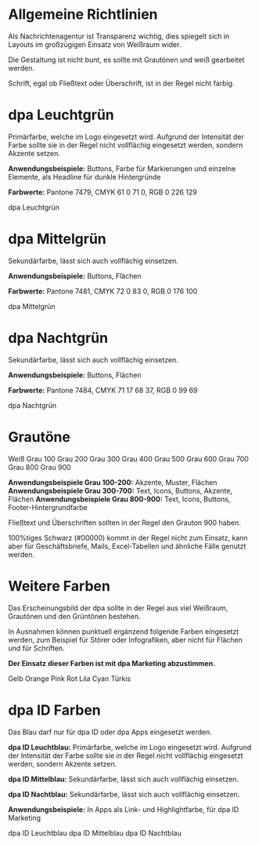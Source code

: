 # Allgemeine Richtlinien
Als Nachrichtenagentur ist Transparenz wichtig, dies spiegelt sich in Layouts im großzügigen Einsatz von Weißraum wider.

Die Gestaltung ist nicht bunt, es sollte mit Grautönen und weiß gearbeitet werden.

Schrift, egal ob Fließtext oder Überschrift, ist in der Regel nicht farbig.

# dpa Leuchtgrün
Primärfarbe, welche im Logo eingesetzt wird. Aufgrund der Intensität der Farbe sollte sie in der Regel nicht vollflächig eingesetzt werden, sondern Akzente setzen. 

__Anwendungsbeispiele:__ Buttons, Farbe für Markierungen und einzelne Elemente, als Headline für dunkle Hintergründe

__Farbwerte:__ Pantone 7479, CMYK 61 0 71 0, RGB 0 226 129

<Color color="#00E281">dpa Leuchtgrün</Color>

# dpa Mittelgrün
Sekundärfarbe, lässt sich auch vollflächig einsetzen.

__Anwendungsbeispiele:__ Buttons, Flächen

__Farbwerte:__ Pantone 7481, CMYK 72 0 83 0, RGB 0 176 100

<Color color="#00B064">dpa Mittelgrün</Color>


# dpa Nachtgrün
Sekundärfarbe, lässt sich auch vollflächig einsetzen.

__Anwendungsbeispiele:__ Buttons, Flächen

__Farbwerte:__ Pantone 7484, CMYK  71 17 68 37, RGB 0 99 69

<Color color="#006345">dpa Nachtgrün</Color>


# Grautöne

<ColorGroup>
  <Color color="#FFFFFF">Weiß</Color>
  <Color color="#F5F5F5">Grau 100</Color>
  <Color color="#EEEEEE">Grau 200</Color>
  <Color color="#E3E3E3">Grau 300</Color>
  <Color color="#BABABA">Grau 400</Color>
  <Color color="#8C8C8C">Grau 500</Color>
  <Color color="#7E7E7E">Grau 600</Color>
  <Color color="#757575">Grau 700</Color>
  <Color color="#4D4D4D">Grau 800</Color>
  <Color color="#212121">Grau 900</Color>
</ColorGroup>

__Anwendungsbeispiele Grau 100-200:__ Akzente, Muster, Flächen
__Anwendungsbeispiele Grau 300-700:__ Text, Icons, Buttons, Akzente, Flächen
__Anwendungsbeispiele Grau 800-900:__ Text, Icons, Buttons, Footer-Hintergrundfarbe

Fließtext und Überschriften sollten in der Regel den Grauton 900 haben.

100%tiges Schwarz (#00000) kommt in der Regel nicht zum Einsatz, kann aber für Geschäftsbriefe, Mails, Excel-Tabellen und ähnliche Fälle genutzt werden.

# Weitere Farben

Das Erscheinungsbild der dpa sollte in der Regel aus viel Weißraum, Grautönen und den Grüntönen bestehen. 

In Ausnahmen können punktuell ergänzend folgende Farben eingesetzt werden, zum Beispiel für Störer oder Infografiken, aber nicht für Flächen und für Schriften.

__Der Einsatz dieser Farben ist mit dpa Marketing abzustimmen.__

<ColorGroup>
  <Color color="#F9F500" colorDark="#C1BE01">Gelb</Color>
  <Color color="#FFB300" colorDark="#C68400">Orange</Color>
  <Color color="#F5138D" colorDark="#BD0060">Pink</Color>
  <Color color="#E53935" colorDark="#AB000C">Rot</Color>
  <Color color="#8E24AA" colorDark="#5C007A">Lila</Color>
  <Color color="#00ACC1" colorDark="#017C91">Cyan</Color>
  <Color color="#00897B" colorDark="#005B4F">Türkis</Color>
</ColorGroup>


# dpa ID Farben

Das Blau darf nur für dpa ID oder dpa Apps eingesetzt werden.

__dpa ID Leuchtblau:__ Primärfarbe, welche im Logo eingesetzt wird. Aufgrund der Intensität der Farbe sollte sie in der Regel nicht vollflächig eingesetzt werden, sondern Akzente setzen. 

__dpa ID Mittelblau:__ Sekundärfarbe, lässt sich auch vollflächig einsetzen.

__dpa ID Nachtblau:__ Sekundärfarbe, lässt sich auch vollflächig einsetzen.

__Anwendungsbeispiele:__ In Apps als Link- und Highlightfarbe, für dpa ID Marketing

<ColorGroup>
  <Color color="#0045F4">dpa ID Leuchtblau</Color>
  <Color color="#003EDB">dpa ID Mittelblau</Color>
  <Color color="#0030AA">dpa ID Nachtblau</Color>
</ColorGroup>